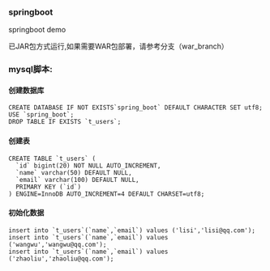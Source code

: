 ### springboot
springboot demo

已JAR包方式运行,如果需要WAR包部署，请参考分支（war_branch）

### mysql脚本:
#### 创建数据库
```
CREATE DATABASE IF NOT EXISTS`spring_boot` DEFAULT CHARACTER SET utf8;
USE `spring_boot`;
DROP TABLE IF EXISTS `t_users`;
```
#### 创建表
```
CREATE TABLE `t_users` (
  `id` bigint(20) NOT NULL AUTO_INCREMENT,
  `name` varchar(50) DEFAULT NULL,
  `email` varchar(100) DEFAULT NULL,
  PRIMARY KEY (`id`)
) ENGINE=InnoDB AUTO_INCREMENT=4 DEFAULT CHARSET=utf8;
```
#### 初始化数据
```
insert into `t_users`(`name`,`email`) values ('lisi','lisi@qq.com');
insert into `t_users`(`name`,`email`) values ('wangwu','wangwu@qq.com');
insert into `t_users`(`name`,`email`) values ('zhaoliu','zhaoliu@qq.com');
```
